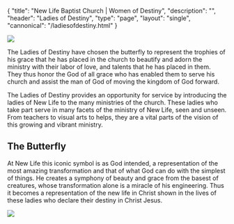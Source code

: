{
	"title": "New Life Baptist Church | Women of Destiny",
	"description": "",
	"header": "Ladies of Destiny",
	"type": "page",
	"layout": "single",
	"cannonical": "/ladiesofdestiny.html"
}

<section class="interior-section">
	<div class="container">
		<div class="row">
			<div class="col-md-6">
				<img src="/images/ministry/LOD.jpg">
			</div>
			<div class="col-md-6">
					<p>The Ladies of Destiny have chosen the butterfly to represent the trophies of his grace that he has placed in the church to beautify and adorn the ministry with their labor of love, and talents that he has placed in them.  They thus honor the God of all grace who has enabled them to serve his church and assist the man of God of moving the kingdom of God forward.
					</p>
				<p>
					The Ladies of Destiny provides an opportunity for service by introducing the ladies of New Life to the many ministries of the church.  These ladies who take part serve in many facets of the ministry of New Life, seen and unseen.  From teachers to visual arts to helps, they are a vital parts of the vision of this growing and vibrant ministry.
				</p>
			</div>
		</div>
	</div>
</section>
<section class="interior-section">
	<div class="container">
		<div class="row">
			<div class="col-md-6">
					<h2>The Butterfly</h2>
					<p>At New Life this iconic symbol is as God intended, a representation of the most amazing transformation and that of what God can do with the simplest of things.  He creates a symphony of beauty and grace from the basest of creatures, whose transformation alone is a miracle of his engineering.  Thus it becomes a representation of the new life in Christ shown in the lives of these ladies who declare their destiny in Christ Jesus.</p>
			</div>
			<div class="col-md-6">
				<img src="/images/ministry/butterflies.jpg">
			</div>
		</div>
	</div>
</section>